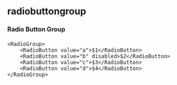 ## radiobuttongroup
#### Radio Button Group

```
<RadioGroup>
    <RadioButton value="a">$1</RadioButton>
    <RadioButton value="b" disabled>$2</RadioButton>
    <RadioButton value="c">$3</RadioButton>
    <RadioButton value="d">$4</RadioButton>
</RadioGroup>

```